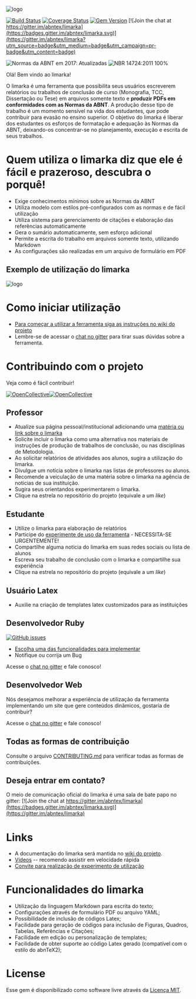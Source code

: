 ![logo](https://raw.githubusercontent.com/wiki/abntex/limarka/imagens/limarka-logo.png)

[![Build Status](https://travis-ci.org/abntex/limarka.svg?branch=master)](https://travis-ci.org/abntex/limarka) [![Coverage Status](https://coveralls.io/repos/github/abntex/limarka/badge.svg?branch=master)](https://coveralls.io/github/abntex/limarka?branch=master) [![Gem Version](https://badge.fury.io/rb/limarka.svg)](https://badge.fury.io/rb/limarka) [![Join the chat at https://gitter.im/abntex/limarka](https://badges.gitter.im/abntex/limarka.svg)](https://gitter.im/abntex/limarka?utm_source=badge&utm_medium=badge&utm_campaign=pr-badge&utm_content=badge)

![Normas da ABNT em 2017: Atualizadas](https://img.shields.io/badge/Normas%20da%20ABNT%20em%202017-Atualizadas-brightgreen.svg)
![NBR 14724:2011 100%](https://img.shields.io/badge/NBR%202014724%3A2011-100%25-brightgreen.svg)

Olá! Bem vindo ao limarka!

<!-- Show what you're doing, for who, and why.  -->

O limarka é uma ferramenta que possibilita seus usuários escreverem relatórios ou trabalhos de conclusão de curso (Monografia, TCC, Dissertação ou Tese) em arquivos somente texto e **produzir PDFs em conformidades com as Normas da ABNT**. A produção desse tipo de trabalho é um momento sensível na vida dos estudantes, que pode contribuir para evasão no ensino superior. O objetivo do limarka é liberar dos estudantes os esforços de formatação e adequação às Normas da ABNT, deixando-os concentrar-se no planejamento, execução e escrita de seus trabalhos.

# Quem utiliza o limarka diz que ele é fácil e prazeroso, descubra o porquê!

<!-- Explain what makes your project special, useful, exciting! -->

* Exige conhecimentos mínimos sobre as Normas da ABNT
* Utiliza modelo com estilos pré-configurados com as normas e de fácil utilização
* Utiliza sistema para gerenciamento de citações e elaboração das referências automaticamente
* Gera o sumário automaticamente, sem esforço adicional
* Permite a escrita do trabalho em arquivos somente texto, utilizando Markdown
* As configurações são realizadas em um arquivo de formulário em PDF

## Exemplo de utilização do limarka

![logo](https://raw.githubusercontent.com/wiki/abntex/limarka/imagens/escrevendo-objetivos-em-markdown.gif)

# Como iniciar utilização

<!-- Show how to get started using or contribution to the project -->

- [Para começar a utilizar a ferramenta siga as instruções no wiki do projeto](https://github.com/abntex/limarka/wiki)
- Lembre-se de acessar o [chat no gitter](http://gitter.im/abntex/limarka) para tirar suas dúvidas sobre a ferramenta.

# Contribuindo com o projeto

<!-- State what resources and contributions you're looking for -->

Veja como é fácil contribuir!

[![OpenCollective](https://opencollective.com/limarka/backers/badge.svg)![OpenCollective](https://opencollective.com/limarka/sponsors/badge.svg)](https://opencollective.com/limarka/donate)

## Professor

- Atualize sua página pessoal/institucional adicionando uma [matéria ou link sobre o limarka](https://github.com/abntex/limarka/wiki/Imprensa)
- Solicite incluir o limarka como uma alternativa nos materiais de instruções de produção de trabalhos de conclusão, ou nas disciplinas de Metodologia.
- Ao solicitar relatórios de atividades aos alunos, sugira a utilização do limarka.
- Divulgue um notícia sobre o limarka nas listas de professores ou alunos.
- Recomende a veiculação de uma matéria sobre o limarka na agência de noticias de sua instituição.
- Sugira seus orientandos experimentarem o limarka.
- Clique na estrela no repositório do projeto (equivale a um *like*)

## Estudante

- Utilize o limarka para elaboração de relatórios
- Participe do [experimente de uso da ferramenta](https://github.com/abntex/limarka/wiki/Experimentos) - NECESSITA-SE URGENTEMENTE!
- Compartilhe alguma notícia do limarka em suas redes sociais ou lista de alunos
- Escreva seu trabalho de conclusão com o limarka e compartilhe sua experiência
- Clique na estrela no repositório do projeto (equivale a um *like*)

## Usuário Latex

- Auxilie na criação de templates latex customizados para as instituições

## Desenvolvedor Ruby

[![GitHub issues](https://img.shields.io/github/issues/abntex/limarka.svg)](https://github.com/abntex/limarka/issues)

- [Escolha uma das funcionalidades para implementar](https://github.com/abntex/limarka/issues)
- Notifique ou corrija um Bug

Acesse o [chat no gitter](http://gitter.im/abntex/limarka) e fale conosco!

## Desenvolvedor Web

Nós desejamos melhorar a experiência de utilização da ferramenta implementando
um site que gere conteúdos dinâmicos, gostaria de contribuir?

Acesse o [chat no gitter](http://gitter.im/abntex/limarka) e fale conosco!

## Todas as formas de contribuição

Consulte o arquivo [CONTRIBUTING.md](CONTRIBUTING.md) para verificar todas as formas de contribuições.

<!-- Point to other key resources, such as a contributing.md file and a roadmap. -->

## Deseja entrar em contato?

O meio de comunicação oficial do limarka é uma sala de bate papo no gitter: [![Join the chat at https://gitter.im/abntex/limarka](https://badges.gitter.im/abntex/limarka.svg)](https://gitter.im/abntex/limarka)

# Links

- A documentação do limarka será mantida no [wiki do projeto](https://github.com/abntex/limarka/wiki).
- [Vídeos](https://www.youtube.com/playlist?list=PLTnAY6TvPRKK6OgGYy3UA0oFdfCfRZesY) -- recomendo assistir em velocidade rápida
- [Convite para realização de experimento de utilização](https://github.com/abntex/limarka/wiki/Experimentos)

# Funcionalidades do limarka

- Utilização da linguagem Markdown para escrita do texto;
- Configurações através de formulário PDF ou arquivo YAML;
- Possibilidade de inclusão de códigos Latex;
- Facilidade para geração de códigos para inclusão de Figuras, Quadros, Tabelas, Referências e Citações;
- Facilidade em edição ou personalização de templates;
- Facilidade de obter suporte ao código Latex gerado (compatível com o estilo do abnTeX2);

# License

Esse gem é disponibilizado como software livre através da [Licença MIT](http://opensource.org/licenses/MIT).
